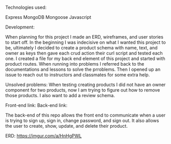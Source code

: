 Technologies used:

Express
MongoDB
Mongoose
Javascript

Development:

When planning for this project I made an ERD, wireframes, and user stories to start off. In the beginning I was indecisive on what I wanted this project to be, ultimately I decided to create a product schema with name, text, and owner as keys then gave each crud action their curl script and tested each one. I created a file for my back end element of this project and started with product routes. When running into problems I referred back to the documentations and lessons to solve the prroblems. Then I opened up an issue to reach out to instructors and classmates for some extra help.

Unsolved problems:
When testing creating products I did not have an owner component for two products, now I am trying to figure out how to remove those products. I also want to add a review schema.

Front-end link:
Back-end link:

The back-end of this repo allows the front end to communicate when a user is trying to sign up, sign in, change password, and sign out. It also allows the user to create, show, update, and delete their product.

ERD: https://imgur.com/a/HnHgPWL
